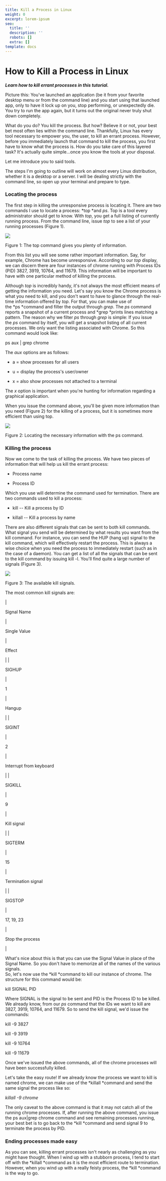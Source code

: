 ```yaml
---
title: Kill a Process in Linux 
weight: 0
excerpt: lorem-ipsum
seo:
  title: ''
  description: ''
  robots: []
  extra: []
template: docs
---
```

# How to Kill a Process in Linux 



***Learn how to kill errant processes in this tutorial.***

Picture this: You've launched an application (be it from your favorite desktop menu or from the command line) and you start using that launched app, only to have it lock up on you, stop performing, or unexpectedly die. You try to run the app again, but it turns out the original never truly shut down completely.

What do you do? You kill the process. But how? Believe it or not, your best bet most often lies within the command line. Thankfully, Linux has every tool necessary to empower you, the user, to kill an errant process. However, before you immediately launch that command to kill the process, you first have to know what the process is. How do you take care of this layered task? It's actually quite simple...once you know the tools at your disposal.

Let me introduce you to said tools.

The steps I'm going to outline will work on almost every Linux distribution, whether it is a desktop or a server. I will be dealing strictly with the command line, so open up your terminal and prepare to type.

### Locating the process

The first step in killing the unresponsive process is locating it. There are two commands I use to locate a process: *top *and *ps*. Top is a tool every administrator should get to know. With *top*, you get a full listing of currently running process. From the command line, issue *top* to see a list of your running processes (Figure 1).

![](https://lcom.static.linuxfound.org/sites/lcom/files/killa.jpg)

Figure 1: The top command gives you plenty of information.

From this list you will see some rather important information. Say, for example, Chrome has become unresponsive. According to our *top* display, we can discern there are four instances of chrome running with Process IDs (PID) 3827, 3919, 10764, and 11679. This information will be important to have with one particular method of killing the process.

Although *top* is incredibly handy, it's not always the most efficient means of getting the information you need. Let's say you know the Chrome process is what you need to kill, and you don't want to have to glance through the real-time information offered by *top*. For that, you can make use of the *ps *command and filter the output through *grep*. The *ps* command reports a snapshot of a current process and *grep *prints lines matching a pattern. The reason why we filter *ps* through *grep* is simple: If you issue the *ps* command by itself, you will get a snapshot listing of all current processes. We only want the listing associated with Chrome. So this command would look like:

ps aux | grep chrome

The *aux* options are as follows:

-   a = show processes for all users

-   u = display the process's user/owner

-   x = also show processes not attached to a terminal

The *x* option is important when you're hunting for information regarding a graphical application.

When you issue the command above, you'll be given more information than you need (Figure 2) for the killing of a process, but it is sometimes more efficient than using top.

![](https://lcom.static.linuxfound.org/sites/lcom/files/killb.jpg)

Figure 2: Locating the necessary information with the ps command.

### Killing the process

Now we come to the task of killing the process. We have two pieces of information that will help us kill the errant process:

-   Process name

-   Process ID

Which you use will determine the command used for termination. There are two commands used to kill a process:

-   kill -- Kill a process by ID

-   killall -- Kill a process by name

There are also different signals that can be sent to both kill commands. What signal you send will be determined by what results you want from the kill command. For instance, you can send the HUP (hang up) signal to the kill command, which will effectively restart the process. This is always a wise choice when you need the process to immediately restart (such as in the case of a daemon). You can get a list of all the signals that can be sent to the kill command by issuing kill -l. You'll find quite a large number of signals (Figure 3).

![](https://lcom.static.linuxfound.org/sites/lcom/files/killc.jpg)

Figure 3: The available kill signals.

The most common kill signals are:

|

Signal Name

 |

Single Value

 |

Effect

 |
|

SIGHUP

 |

1

 |

Hangup

 |
|

SIGINT

 |

2

 |

Interrupt from keyboard

 |
|

SIGKILL

 |

9

 |

Kill signal

 |
|

SIGTERM

 |

15

 |

Termination signal

 |
|

SIGSTOP

 |

17, 19, 23

 |

Stop the process

 |

What's nice about this is that you can use the Signal Value in place of the Signal Name. So you don't have to memorize all of the names of the various signals.\
So, let's now use the *kill *command to kill our instance of chrome. The structure for this command would be:

kill SIGNAL PID

Where SIGNAL is the signal to be sent and PID is the Process ID to be killed. We already know, from our *ps* command that the IDs we want to kill are 3827, 3919, 10764, and 11679. So to send the kill signal, we'd issue the commands:

kill -9 3827

kill -9 3919

kill -9 10764

kill -9 11679

Once we've issued the above commands, all of the chrome processes will have been successfully killed.

Let's take the easy route! If we already know the process we want to kill is named chrome, we can make use of the *killall *command and send the same signal the process like so:

*killall -9 chrome*

The only caveat to the above command is that it may not catch all of the running chrome processes. If, after running the above command, you issue the ps aux|grep chrome command and see remaining processes running, your best bet is to go back to the *kill *command and send signal 9 to terminate the process by PID.

### Ending processes made easy

As you can see, killing errant processes isn't nearly as challenging as you might have thought. When I wind up with a stubborn process, I tend to start off with the *killall *command as it is the most efficient route to termination. However, when you wind up with a really feisty process, the *kill *command is the way to go.